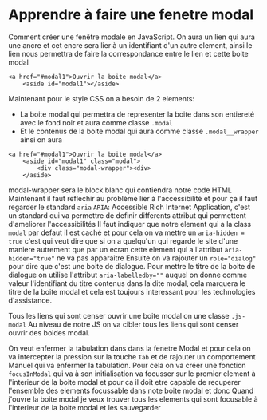# Apprendre à faire une fenetre modal

Comment créer une fenêtre modale en JavaScript.
On aura un lien qui aura une ancre et cet encre sera lier à un identifiant d'un autre element, ainsi le lien nous permettra de faire la correspondance entre le lien et cette boite modal

```{HTML}
<a href="#modal1">Ouvrir la boite modal</a>
    <aside id="modal1"></aside>
```

Maintenant pour le style CSS on a besoin de 2 elements:

- La boite modal qui permettra de representer la boite dans son entiereté avec le fond noir et aura comme classe `.modal`
- Et le contenus de la boite modal qui aura comme classe `.modal__wrapper` ainsi on aura

```{HTML}
<a href="#modal1">Ouvrir la boite modal</a>
    <aside id="modal1" class="modal">
        <div class="modal-wrapper"><div>
    </aside>
```

modal-wrapper sera le block blanc qui contiendra notre code HTML
Maintenant il faut reflechir au problème lier à l'accessibilité et pour ça il faut regarder le standard `aria`
`ARIA`: Accessible Rich Internet Application, c'est un standard qui va permettre de definir differents attribut qui permettent d'ameliorer l'accessibilités
Il faut indiquer que notre element qui a la class `modal` par defaut il est caché et pour cela on va mettre un `aria-hidden = true` c'est qui veut dire que si on a quelqu'un qui regarde le site d'une maniere autrement que par un ecran cette element qui a l'attribut `aria-hidden="true"` ne va pas apparaitre
Ensuite on va rajouter un `role="dialog"` pour dire que c'est une boite de dialogue.
Pour mettre le titre de la boite de dialogue on utilise l'attribut `aria-labelledby=""` auquel on donne comme valeur l'identifiant du titre contenus dans la dite modal, cela marquera le titre de la boite modal et cela est toujours interessant pour les technologies d'assistance.

Tous les liens qui sont censer ouvrir une boite modal on une classe `.js-modal`
Au niveau de notre JS on va cibler tous les liens qui sont censer ouvrir des boides modal.

On veut enfermer la tabulation dans dans la fenetre Modal et pour cela on va intercepter la pression sur la touche `Tab` et de rajouter un comportement Manuel qui va enfermer la tabulation.
Pour cela on va créer une fonction `focusInModal` qui va à son initialisation va focusser sur le premier element à l'interieur de la boite modal et pour ca il doit etre capable de recuperer l'ensemble des elements focussable dans note boite modal et donc Quand j'ouvre la boite modal je veux trouver tous les elements qui sont focusable à l'interieur de la boite modal et les sauvegarder
